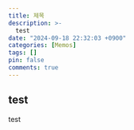 ```yaml
---
title: 제목
description: >-
  test
date: "2024-09-18 22:32:03 +0900"
categories: [Memos]
tags: []
pin: false
comments: true
---
```


## test
test